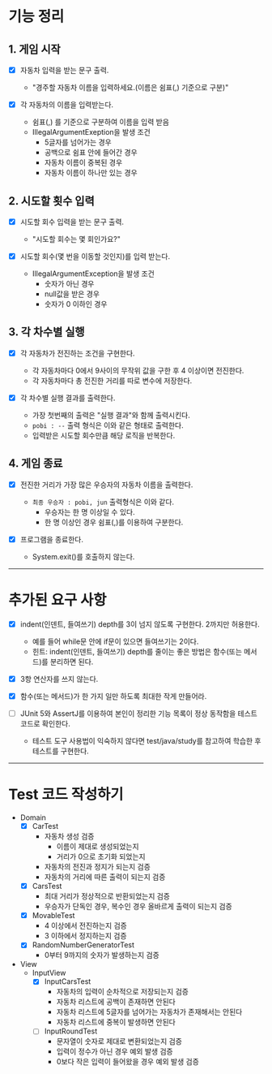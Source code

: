 # 기능 정리
## 1. 게임 시작
- [x] 자동차 입력을 받는 문구 출력.
  - "경주할 자동차 이름을 입력하세요.(이름은 쉼표(,) 기준으로 구분)" 
  

- [x] 각 자동차의 이름을 입력받는다. 
  - 쉼표(,) 를 기준으로 구분하여 이름을 입력 받음
  - IllegalArgumentExeption을 발생 조건
    - 5글자를 넘어가는 경우
    - 공백으로 쉼표 안에 들어간 경우
    - 자동차 이름이 중복된 경우
    - 자동차 이름이 하나만 있는 경우

## 2. 시도할 횟수 입력
- [x] 시도할 회수 입력을 받는 문구 출력.
  - "시도할 회수는 몇 회인가요?"  
  

- [x] 시도할 회수(몇 번을 이동할 것인지)를 입력 받는다.
  - IllegalArgumentException을 발생 조건
    - 숫자가 아닌 경우
    - null값을 받은 경우
    - 숫자가 0 이하인 경우

## 3. 각 차수별 실행
- [x] 각 자동차가 전진하는 조건을 구현한다.
  - 각 자동차마다 0에서 9사이의 무작위 값을 구한 후 4 이상이면 전진한다.
  - 각 자동차마다 총 전진한 거리를 따로 변수에 저장한다.  
  

- [x] 각 차수별 실행 결과를 출력한다.
  - 가장 첫번째의 출력은 "실행 결과"와 함께 출력시킨다.
  - `pobi : --` 출력 형식은 이와 같은 형태로 출력한다.
  - 입력받은 시도할 회수만큼 해당 로직을 반복한다.

## 4. 게임 종료
- [x] 전진한 거리가 가장 많은 우승자의 자동차 이름을 출력한다.
  - `최종 우승자 : pobi, jun` 출력형식은 이와 같다.
    - 우승자는 한 명 이상일 수 있다.
    - 한 명 이상인 경우 쉼표(,)를 이용하여 구분한다.  
  

- [x] 프로그램을 종료한다.
  - System.exit()를 호출하지 않는다.
---
# 추가된 요구 사항
- [x] indent(인덴트, 들여쓰기) depth를 3이 넘지 않도록 구현한다. 2까지만 허용한다. 
  - 예를 들어 while문 안에 if문이 있으면 들여쓰기는 2이다. 
  - 힌트: indent(인덴트, 들여쓰기) depth를 줄이는 좋은 방법은 함수(또는 메서드)를 분리하면 된다.  
  
 
- [x] 3항 연산자를 쓰지 않는다.  
  

- [x] 함수(또는 메서드)가 한 가지 일만 하도록 최대한 작게 만들어라.  
  

- [ ] JUnit 5와 AssertJ를 이용하여 본인이 정리한 기능 목록이 정상 동작함을 테스트 코드로 확인한다. 
  - 테스트 도구 사용법이 익숙하지 않다면 test/java/study를 참고하여 학습한 후 테스트를 구현한다.
---
# Test 코드 작성하기
- Domain
  -[x] CarTest
    - 자동차 생성 검증
      - 이름이 제대로 생성되었는지
      - 거리가 0으로 초기화 되었는지
    - 자동차의 전진과 정지가 되는지 검증
    - 자동차의 거리에 따른 출력이 되는지 검증
  - [x] CarsTest
    - 최대 거리가 정상적으로 반환되었는지 검증
    - 우승자가 단독인 경우, 복수인 경우 올바르게 출력이 되는지 검증
  - [x] MovableTest
    - 4 이상에서 전진하는지 검증
    - 3 이하에서 정지하는지 검증
  - [x] RandomNumberGeneratorTest
    - 0부터 9까지의 숫자가 발생하는지 검증

- View
  - InputView
    - [x] InputCarsTest
      - 자동차의 입력이 순차적으로 저장되는지 검증
      - 자동차 리스트에 공백이 존재하면 안된다
      - 자동차 리스트에 5글자를 넘어가는 자동차가 존재해서는 안된다
      - 자동차 리스트에 중복이 발생하면 안된다
    - [ ] InputRoundTest
      - 문자열이 숫자로 제대로 변환되었는지 검증
      - 입력이 정수가 아닌 경우 예외 발생 검증
      - 0보다 작은 입력이 들어왔을 경우 예외 발생 검증
